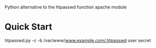 Python alternative to the htpasswd function apache module

# Quick Start

htpasswd.py -c -b /var/www/www.example.com/.htpasswd user secret
